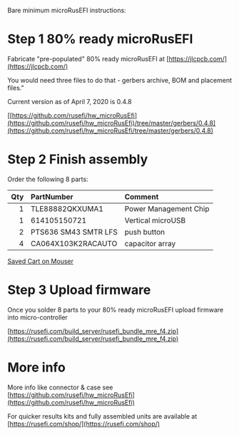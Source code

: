 Bare minimum microRusEFI instructions: 


# Step 1 80% ready microRusEFI
Fabricate "pre-populated" 80% ready microRusEFI at [https://jlcpcb.com/](https://jlcpcb.com/)

You would need three files to do that - gerbers archive, BOM and placement files."

Current version as of April 7, 2020 is 0.4.8
 
[[https://github.com/rusefi/hw_microRusEfi](https://github.com/rusefi/hw_microRusEfi)/tree/master/gerbers/0.4.8](https://github.com/rusefi/hw_microRusEfi/tree/master/gerbers/0.4.8)

# Step 2 Finish assembly
Order the following 8 parts:

| Qty | PartNumber | Comment   |
| ----------:|:--------  |:---------------------------------------------------- |
| 1  | TLE88882QKXUMA1     | Power Management Chip  |
| 1  | 614105150721     | Vertical microUSB  |
| 2  |   PTS636 SM43 SMTR LFS   | push button  |
| 4  | CA064X103K2RACAUTO     | capacitor array  |


[Saved Cart on Mouser](https://www.mouser.com/ProjectManager/ProjectDetail.aspx?AccessID=dacd727e05)

# Step 3 Upload firmware

Once you solder 8 parts to your 80% ready microRusEFI upload firmware into micro-controller

[https://rusefi.com/build_server/rusefi_bundle_mre_f4.zip](https://rusefi.com/build_server/rusefi_bundle_mre_f4.zip)

# More info

More info like connector & case see [https://github.com/rusefi/hw_microRusEfi](https://github.com/rusefi/hw_microRusEfi)

For quicker results kits and fully assembled units are available at [https://rusefi.com/shop/](https://rusefi.com/shop/)
